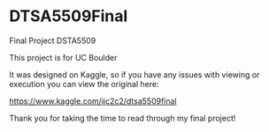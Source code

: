 # DTSA5509Final
Final Project DSTA5509

This project is for UC Boulder

It was designed on Kaggle, so if you have any issues with viewing or execution you can view the original here:

https://www.kaggle.com/ijc2c2/dtsa5509final

Thank you for taking the time to read through my final project!

